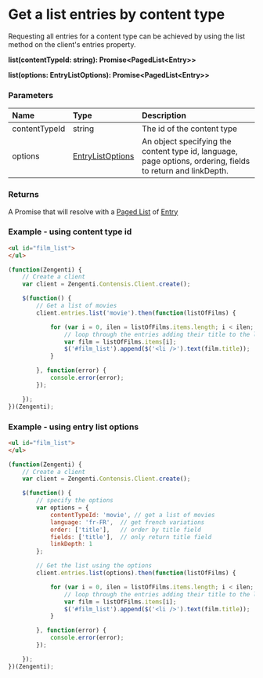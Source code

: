 # Get a list entries by content type
Requesting all entries for a content type can be achieved by using the list method on the client's entries property.

**list(contentTypeId: string): Promise&lt;PagedList&lt;Entry&gt;&gt;**

**list(options: EntryListOptions): Promise&lt;PagedList&lt;Entry&gt;&gt;**

### Parameters			
| Name | Type | Description |
|:--|:--|:--
| contentTypeId | string | The id of the content type |
| options | [EntryListOptions](/model/entry-list-options.md) | An object specifying the content type id, language, page options, ordering, fields to return and linkDepth.|


### Returns
A Promise that will resolve with a [Paged List](/model/paged-list.md) of [Entry](/model/entry.md)

### Example - using content type id
```html
<ul id="film_list">
</ul>
```

```js
(function(Zengenti) {
    // Create a client
    var client = Zengenti.Contensis.Client.create();

    $(function() {
        // Get a list of movies
        client.entries.list('movie').then(function(listOfFilms) {    

            for (var i = 0, ilen = listOfFilms.items.length; i < ilen; i++) {
                // loop through the entries adding their title to the list
                var film = listOfFilms.items[i];
                $('#film_list').append($('<li />').text(film.title));
            }

        }, function(error) {
            console.error(error);
        });

    });
})(Zengenti);
```

### Example - using entry list options

```html
<ul id="film_list">
</ul>
```

```js
(function(Zengenti) {
    // Create a client
    var client = Zengenti.Contensis.Client.create();

    $(function() {
        // specify the options
        var options = {
            contentTypeId: 'movie', // get a list of movies
            language: 'fr-FR',  // get french variations
            order: ['title'],   // order by title field
            fields: ['title'],  // only return title field
            linkDepth: 1
        };

        // Get the list using the options
        client.entries.list(options).then(function(listOfFilms) {    

            for (var i = 0, ilen = listOfFilms.items.length; i < ilen; i++) {
                // loop through the entries adding their title to the list
                var film = listOfFilms.items[i];
                $('#film_list').append($('<li />').text(film.title));
            }

        }, function(error) {
            console.error(error);
        });

    });
})(Zengenti);
```